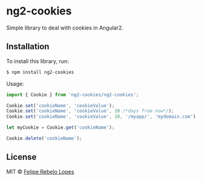 # ng2-cookies

Simple library to deal with cookies in Angular2.

## Installation

To install this library, run:

```bash
$ npm install ng2-cookies
```

Usage:

```typescript
import { Cookie } from 'ng2-cookies/ng2-cookies';

Cookie.set('cookieName', 'cookieValue');
Cookie.set('cookieName', 'cookieValue', 10 /*days from now*/);
Cookie.set('cookieName', 'cookieValue', 10, '/myapp/', 'mydomain.com');

let myCookie = Cookie.get('cookieName');

Cookie.delete('cookieName');
```


## License

MIT © [Felipe Rebelo Lopes](http://github.com/carcamano)


